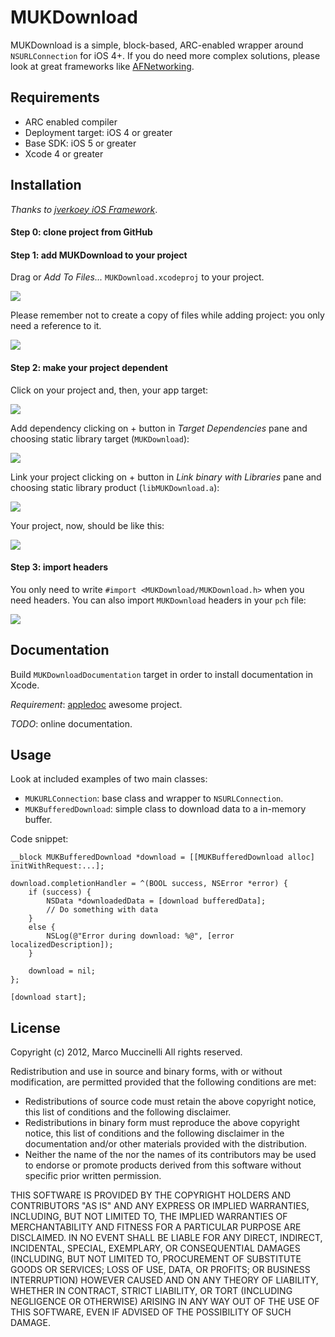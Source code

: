 MUKDownload
===========
MUKDownload is a simple, block-based, ARC-enabled wrapper around `NSURLConnection` for iOS 4+.
If you do need more complex solutions, please look at great frameworks like [AFNetworking].

Requirements
------------
* ARC enabled compiler
* Deployment target: iOS 4 or greater
* Base SDK: iOS 5 or greater
* Xcode 4 or greater

Installation
------------
*Thanks to [jverkoey iOS Framework]*.

#### Step 0: clone project from GitHub

#### Step 1: add MUKDownload to your project
Drag or *Add To Files...* `MUKDownload.xcodeproj` to your project.

<img src="http://i.imgur.com/iR0IM.png" />

Please remember not to create a copy of files while adding project: you only need a reference to it.

<img src="http://i.imgur.com/xJUfM.png" />


#### Step 2: make your project dependent
Click on your project and, then, your app target:

<img src="http://i.imgur.com/LiUR9.png" />

Add dependency clicking on + button in *Target Dependencies* pane and choosing static library target (`MUKDownload`):

<img src="http://i.imgur.com/fiPyX.png" />

Link your project clicking on + button in *Link binary with Libraries* pane and choosing static library product (`libMUKDownload.a`):

<img src="http://i.imgur.com/uyNVM.png" />

Your project, now, should be like this:

<img src="http://i.imgur.com/ayOVu.png" />


#### Step 3: import headers
You only need to write `#import <MUKDownload/MUKDownload.h>` when you need headers.
You can also import `MUKDownload` headers in your `pch` file:

<img src="http://i.imgur.com/XcW35.png" />


Documentation
-------------
Build `MUKDownloadDocumentation` target in order to install documentation in Xcode.

*Requirement*: [appledoc] awesome project.

*TODO*: online documentation.

Usage
-----
Look at included examples of two main classes:
* `MUKURLConnection`: base class and wrapper to `NSURLConnection`.
* `MUKBufferedDownload`: simple class to download data to a in-memory buffer.

Code snippet:

    __block MUKBufferedDownload *download = [[MUKBufferedDownload alloc] initWithRequest:...];

    download.completionHandler = ^(BOOL success, NSError *error) {
        if (success) {
            NSData *downloadedData = [download bufferedData];
            // Do something with data
        }
        else {
            NSLog(@"Error during download: %@", [error localizedDescription]);
        }
        
        download = nil;
    };
    
    [download start];

License
-------
Copyright (c) 2012, Marco Muccinelli
All rights reserved.

Redistribution and use in source and binary forms, with or without
modification, are permitted provided that the following conditions are met:

* Redistributions of source code must retain the above copyright
notice, this list of conditions and the following disclaimer.
* Redistributions in binary form must reproduce the above copyright
notice, this list of conditions and the following disclaimer in the
documentation and/or other materials provided with the distribution.
* Neither the name of the <organization> nor the
names of its contributors may be used to endorse or promote products
derived from this software without specific prior written permission.

THIS SOFTWARE IS PROVIDED BY THE COPYRIGHT HOLDERS AND CONTRIBUTORS "AS IS" AND
ANY EXPRESS OR IMPLIED WARRANTIES, INCLUDING, BUT NOT LIMITED TO, THE IMPLIED
WARRANTIES OF MERCHANTABILITY AND FITNESS FOR A PARTICULAR PURPOSE ARE
DISCLAIMED. IN NO EVENT SHALL <COPYRIGHT HOLDER> BE LIABLE FOR ANY
DIRECT, INDIRECT, INCIDENTAL, SPECIAL, EXEMPLARY, OR CONSEQUENTIAL DAMAGES
(INCLUDING, BUT NOT LIMITED TO, PROCUREMENT OF SUBSTITUTE GOODS OR SERVICES;
 LOSS OF USE, DATA, OR PROFITS; OR BUSINESS INTERRUPTION) HOWEVER CAUSED AND
ON ANY THEORY OF LIABILITY, WHETHER IN CONTRACT, STRICT LIABILITY, OR TORT
(INCLUDING NEGLIGENCE OR OTHERWISE) ARISING IN ANY WAY OUT OF THE USE OF THIS
SOFTWARE, EVEN IF ADVISED OF THE POSSIBILITY OF SUCH DAMAGE.



[AFNetworking]: https://github.com/AFNetworking/AFNetworking
[jverkoey iOS Framework]: https://github.com/jverkoey/iOS-Framework
[appledoc]: https://github.com/tomaz/appledoc
    
